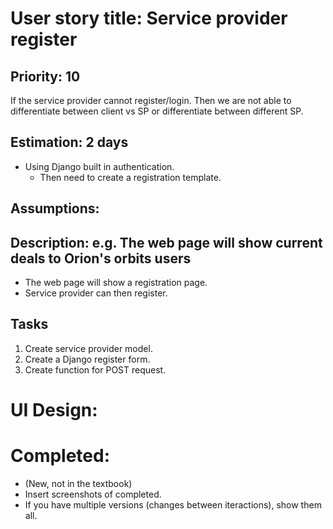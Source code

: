 # User story title: Service provider register

## Priority: 10
If the service provider cannot register/login. Then we are not able to differentiate between client vs SP or differentiate between different SP.

## Estimation: 2 days
- Using Django built in authentication.
    - Then need to create a registration template.

## Assumptions:

## Description: e.g. The web page will show current deals to Orion's orbits users
- The web page will show a registration page.
- Service provider can then register.

## Tasks
1. Create service provider model.
2. Create a Django register form.
3. Create function for POST request. 

# UI Design:

# Completed:
* (New, not in the textbook) 
* Insert screenshots of completed. 
* If you have multiple versions (changes between iteractions), show them all.

